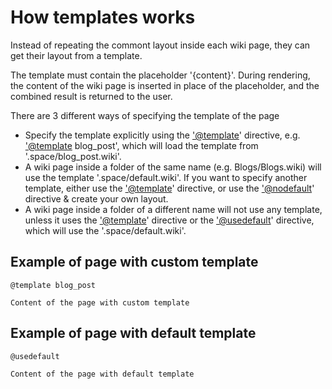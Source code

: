 How templates works
===================

Instead of repeating the commont layout inside each wiki page, they can
get their layout from a template.

The template must contain the placeholder '{content}'. During rendering,
the content of the wiki page is inserted in place of the placeholder,
and the combined result is returned to the user.

There are 3 different ways of specifying the template of the page

-   Specify the template explicitly using the <'@template>' directive,
    e.g. <'@template> blog\_post', which will load the template from
    '.space/blog\_post.wiki'.
-   A wiki page inside a folder of the same name (e.g. Blogs/Blogs.wiki)
    will use the template '.space/default.wiki'. If you want to specify
    another template, either use the <'@template>' directive, or use the
    <'@nodefault>' directive & create your own layout.
-   A wiki page inside a folder of a different name will not use any
    template, unless it uses the <'@template>' directive or the
    <'@usedefault>' directive, which will use the '.space/default.wiki'.

Example of page with custom template
------------------------------------

```
@template blog_post

Content of the page with custom template
```

Example of page with default template
-------------------------------------

```
@usedefault

Content of the page with default template
```
